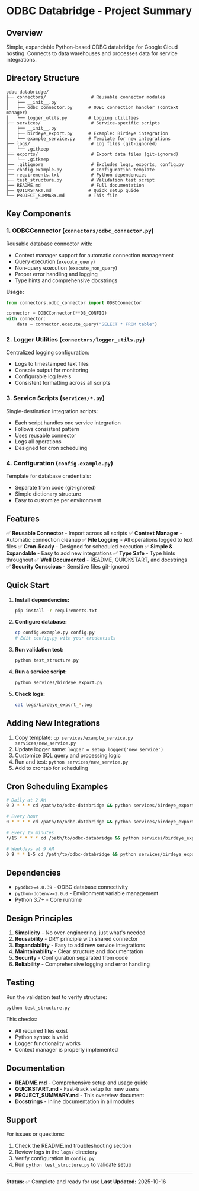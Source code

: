 # ODBC Databridge - Project Summary

## Overview
Simple, expandable Python-based ODBC databridge for Google Cloud hosting. Connects to data warehouses and processes data for service integrations.

## Directory Structure
```
odbc-databridge/
├── connectors/                 # Reusable connector modules
│   ├── __init__.py
│   ├── odbc_connector.py      # ODBC connection handler (context manager)
│   └── logger_utils.py        # Logging utilities
├── services/                   # Service-specific scripts
│   ├── __init__.py
│   ├── birdeye_export.py      # Example: Birdeye integration
│   └── example_service.py     # Template for new integrations
├── logs/                       # Log files (git-ignored)
│   └── .gitkeep
├── exports/                    # Export data files (git-ignored)
│   └── .gitkeep
├── .gitignore                  # Excludes logs, exports, config.py
├── config.example.py           # Configuration template
├── requirements.txt            # Python dependencies
├── test_structure.py           # Validation test script
├── README.md                   # Full documentation
├── QUICKSTART.md              # Quick setup guide
└── PROJECT_SUMMARY.md         # This file
```

## Key Components

### 1. ODBCConnector (`connectors/odbc_connector.py`)
Reusable database connector with:
- Context manager support for automatic connection management
- Query execution (`execute_query`)
- Non-query execution (`execute_non_query`)
- Proper error handling and logging
- Type hints and comprehensive docstrings

**Usage:**
```python
from connectors.odbc_connector import ODBCConnector

connector = ODBCConnector(**DB_CONFIG)
with connector:
    data = connector.execute_query("SELECT * FROM table")
```

### 2. Logger Utilities (`connectors/logger_utils.py`)
Centralized logging configuration:
- Logs to timestamped text files
- Console output for monitoring
- Configurable log levels
- Consistent formatting across all scripts

### 3. Service Scripts (`services/*.py`)
Single-destination integration scripts:
- Each script handles one service integration
- Follows consistent pattern
- Uses reusable connector
- Logs all operations
- Designed for cron scheduling

### 4. Configuration (`config.example.py`)
Template for database credentials:
- Separate from code (git-ignored)
- Simple dictionary structure
- Easy to customize per environment

## Features

✅ **Reusable Connector** - Import across all scripts
✅ **Context Manager** - Automatic connection cleanup
✅ **File Logging** - All operations logged to text files
✅ **Cron-Ready** - Designed for scheduled execution
✅ **Simple & Expandable** - Easy to add new integrations
✅ **Type Safe** - Type hints throughout
✅ **Well Documented** - README, QUICKSTART, and docstrings
✅ **Security Conscious** - Sensitive files git-ignored

## Quick Start

1. **Install dependencies:**
   ```bash
   pip install -r requirements.txt
   ```

2. **Configure database:**
   ```bash
   cp config.example.py config.py
   # Edit config.py with your credentials
   ```

3. **Run validation test:**
   ```bash
   python test_structure.py
   ```

4. **Run a service script:**
   ```bash
   python services/birdeye_export.py
   ```

5. **Check logs:**
   ```bash
   cat logs/birdeye_export_*.log
   ```

## Adding New Integrations

1. Copy template: `cp services/example_service.py services/new_service.py`
2. Update logger name: `logger = setup_logger('new_service')`
3. Customize SQL query and processing logic
4. Run and test: `python services/new_service.py`
5. Add to crontab for scheduling

## Cron Scheduling Examples

```bash
# Daily at 2 AM
0 2 * * * cd /path/to/odbc-databridge && python services/birdeye_export.py

# Every hour
0 * * * * cd /path/to/odbc-databridge && python services/birdeye_export.py

# Every 15 minutes
*/15 * * * * cd /path/to/odbc-databridge && python services/birdeye_export.py

# Weekdays at 9 AM
0 9 * * 1-5 cd /path/to/odbc-databridge && python services/birdeye_export.py
```

## Dependencies

- `pyodbc>=4.0.39` - ODBC database connectivity
- `python-dotenv>=1.0.0` - Environment variable management
- Python 3.7+ - Core runtime

## Design Principles

1. **Simplicity** - No over-engineering, just what's needed
2. **Reusability** - DRY principle with shared connector
3. **Expandability** - Easy to add new service integrations
4. **Maintainability** - Clear structure and documentation
5. **Security** - Configuration separated from code
6. **Reliability** - Comprehensive logging and error handling

## Testing

Run the validation test to verify structure:
```bash
python test_structure.py
```

This checks:
- All required files exist
- Python syntax is valid
- Logger functionality works
- Context manager is properly implemented

## Documentation

- **README.md** - Comprehensive setup and usage guide
- **QUICKSTART.md** - Fast-track setup for new users
- **PROJECT_SUMMARY.md** - This overview document
- **Docstrings** - Inline documentation in all modules

## Support

For issues or questions:
1. Check the README.md troubleshooting section
2. Review logs in the `logs/` directory
3. Verify configuration in `config.py`
4. Run `python test_structure.py` to validate setup

---

**Status:** ✅ Complete and ready for use
**Last Updated:** 2025-10-16
